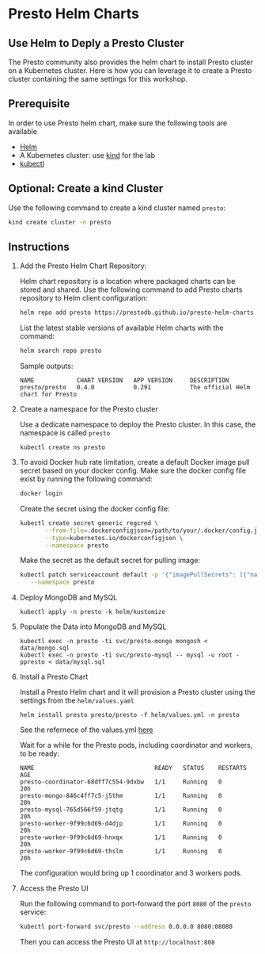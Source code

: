 # Presto Helm Charts

## Use Helm to Deply a Presto Cluster
The Presto community also provides the helm chart to install Presto cluster on a
Kubernetes cluster. Here is how you can leverage it to create a Presto cluster
containing the same settings for this workshop.

## Prerequisite
In order to use Presto helm chart, make sure the following tools are available

- [Helm](https://helm.sh/docs/intro/install/)
- A Kubernetes cluster: use [kind](https://kind.sigs.k8s.io/docs/user/quick-start/#installation) for the lab
- [kubectl](https://kubernetes.io/docs/tasks/tools/#kubectl)

## Optional: Create a kind Cluster ###

Use the following command to create a kind cluster named `presto`:

```sh
kind create cluster -n presto
```

## Instructions

1. Add the Presto Helm Chart Repository:

    Helm chart repository is a location where packaged charts can be stored and shared.
    Use the following command to add Presto charts repository to Helm client configuration:
    ```sh
    helm repo add presto https://prestodb.github.io/presto-helm-charts
    ```
    List the latest stable versions of available Helm charts with the command:
    ```sh
    helm search repo presto
    ```
    Sample outputs:
    ```
    NAME            CHART VERSION   APP VERSION     DESCRIPTION
    presto/presto   0.4.0           0.291           The official Helm chart for Presto
    ```

2. Create a namespace for the Presto cluster

    Use a dedicate namespace to deploy the Presto cluster. In this case, the namespace is
    called `presto`
    ```
    kubectl create ns presto
    ```

3. To avoid Docker hub rate limitation, create a default Docker image pull secret based on your docker config.
   Make sure the docker config file exist by running the following command:
   ```sh
   docker login
   ```
   Create the secret using the docker config file:
   ```sh
   kubectl create secret generic regcred \
          --from-file=.dockerconfigjson=/path/to/your/.docker/config.json \
          --type=kubernetes.io/dockerconfigjson \
          --namespace presto
   ```
   Make the secret as the default secret for pulling image:
   ```sh
   kubectl patch serviceaccount default -p '{"imagePullSecrets": [{"name": "regcred"}]}' \
      --namespace presto
   ```


4. Deploy MongoDB and MySQL

    ```
    kubectl apply -n presto -k helm/kustomize
    ```

5. Populate the Data into MongoDB and MySQL

    ```
    kubectl exec -n presto -ti svc/presto-mongo mongosh < data/mongo.sql
    kubectl exec -n presto -ti svc/presto-mysql -- mysql -u root -ppresto < data/mysql.sql
    ```

6. Install a Presto Chart

    Install a Presto Helm chart and it will provision a Presto cluster using the settings from the `helm/values.yaml`
    ```
    helm install presto presto/presto -f helm/values.yml -n presto
    ```
    See the refernece of the values.yml [here](https://github.com/prestodb/presto-helm-charts/blob/main/charts/presto/values.yaml)

    Wait for a while for the Presto pods, including coordinator and workers, to be ready:
    ```
    NAME                                  READY   STATUS    RESTARTS   AGE
    presto-coordinator-68dff7c554-9dxbw   1/1     Running   0          20h
    presto-mongo-846c4ff7c5-j5thm         1/1     Running   0          20h
    presto-mysql-765d566f59-jtqtg         1/1     Running   0          20h
    presto-worker-9f99c6d69-d4djp         1/1     Running   0          20h
    presto-worker-9f99c6d69-hnxqx         1/1     Running   0          20h
    presto-worker-9f99c6d69-thslm         1/1     Running   0          20h
    ```
    The configuration would bring up 1 coordinator and 3 workers pods.

7. Access the Presto UI

    Run the following command to port-forward the port `8080` of the `presto` service:
    ```sh
    kubectl port-forward svc/presto --address 0.0.0.0 8080:08080
    ```
    Then you can access the Presto UI at `http://localhost:808`